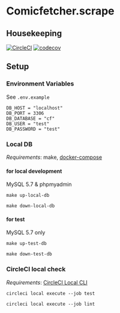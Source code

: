 # Comicfetcher.scrape

## Housekeeping

[![CircleCI](https://circleci.com/gh/comic-fetcher/scrape.svg?style=svg)](https://circleci.com/gh/comic-fetcher/scrape)
[![codecov](https://codecov.io/gh/comic-fetcher/scrape/branch/develop/graph/badge.svg)](https://codecov.io/gh/comic-fetcher/scrape)

## Setup

### Environment Variables

See `.env.example`

```dotenv
DB_HOST = "localhost"
DB_PORT = 3306
DB_DATABASE = "cf"
DB_USER = "test"
DB_PASSWORD = "test"
```

### Local DB

_Requirements_: make, [docker-compose](https://docs.docker.com/compose/install/)

#### for local development

MySQL 5.7 & phpmyadmin

```
make up-local-db

make down-local-db
```

#### for test

MySQL 5.7 only

```
make up-test-db

make down-test-db
```

### CircleCI local check

_Requirements_: [CircleCI Local CLI](https://circleci.com/docs/2.0/local-cli/#installation)

```
circleci local execute --job test

circleci local execute --job lint
```
